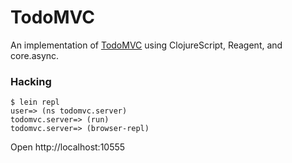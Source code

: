 # TodoMVC

An implementation of [TodoMVC](http://todomvc.com) using ClojureScript, Reagent, and core.async.

### Hacking

```
$ lein repl
user=> (ns todomvc.server)
todomvc.server=> (run)
todomvc.server=> (browser-repl)
```

Open http://localhost:10555